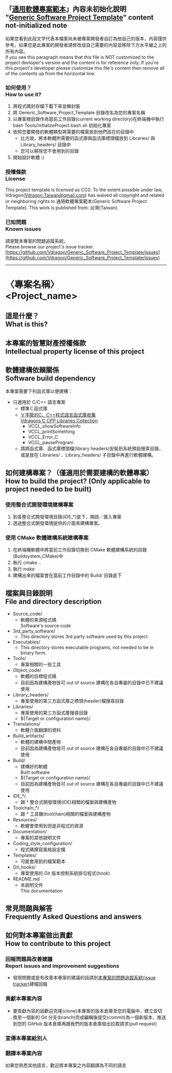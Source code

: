 ## 「[通用軟體專案範本](https://github.com/Vdragon/Generic_Software_Project_Template)」內容未初始化說明<br />"[Generic Software Project Template](https://github.com/Vdragon/Generic_Software_Project_Template)" content not-initialized note
如果您看到此段文字代表本檔案尚未被專案開發者自訂為他自己的版本，內容僅供參考。如果您是此專案的開發者請修改成自己需要的內容並移除下方水平線之上的所有內容。  
If you see this paragraph means that this file is NOT customized to the project devloper's version and the content is for reference only.  If you're this project's developer please customize this file's content then remove all of the contents up from the horizontal line.

### 如何使用？<br />How to use it?
1. 將程式碼封存檔下載下來並解封裝
2. 將 Generic_Software_Project_Template 目錄改名為您的專案名稱
3. 以專案根目錄作為當前工作目錄(current working directory)在終端機中執行 bash Tools/initializeProject.bash.sh 初始化專案
4. 依照您要開發的軟體類型將需要的檔案放到他們該在的目錄中
	* 比方說，將本軟體所需要的函式庫與函式庫標頭檔放到 Libraries/ 與 Library_headers/ 目錄中
	* 您可以移除您不會用到的目錄
5. 開始設計軟體 :)

### 授權條款<br />License
This project template is licensed as CC0.
To the extent possible under law, Vdragon(Vdragon.Taiwan@gmail.com) has waived all copyright and related or neighboring rights to 通用軟體專案範本(Generic Software Project Template). This work is published from: 台灣(Taiwan). 

### 已知問題<br />Known issues
請瀏覽本專案的問題追蹤系統。  
Please browse our project's issue tracker.  
[https://github.com/Vdragon/Generic_Software_Project_Template/issues](https://github.com/Vdragon/Generic_Software_Project_Template/issues)

-------------------------------------
# 〈專案名稱〉<br />&lt;Project_name&gt;

## 這是什麼？<br />What is this?

## 本專案的智慧財產授權條款<br />Intellectual property license of this project

## 軟體建構依賴關係<br />Software build dependency
本專案需要下列函式庫以便建構：

* 只適用於 C/C++ 語言專案
	* 標準Ｃ函式庫
	* [Ｖ字龍的C、C++程式語言函式庫收集<br />Vdragons C CPP Libraries Collection](https://github.com/Vdragon/Vdragons_C_CPP_Libraries_Collection)
		* VCCL_showSoftwareInfo
		* VCCL_printSomething
		* VCCL_Error_C
		* VCCL_pauseProgram 
	* 請將函式庫、函式庫標頭檔(library headers)安裝到系統預設搜索目錄，或是放在 Libraries/ 、Library_headers/ 子目錄中再進行軟體建構。

## 如何建構專案？（僅適用於需要建構的軟體專案）<br />How to build the project?  (Only applicable to project needed to be built)
### 使用整合式開發環境建構專案
1. 到各整合式開發環境目錄(IDE_*)底下，開啟／匯入專案
2. 透過整合式開發環境提供的介面來建構專案。

### 使用 CMake 軟體建構系統建構專案
1. 在終端機軟體中將當前工作目錄切換到 CMake 軟體建構系統的目錄(Buildsystem_CMake)中
2. 執行 cmake ..
3. 執行 make
4. 建構出來的檔案會在當前工作目錄中的 Build/ 目錄底下

## 檔案與目錄說明<br />File and directory description
* Source_code/
    * 軟體的來源程式碼  
      Software's source code
* 3rd_party_software/
	* This directory stores 3rd party software used by this project
* Executables/
	* This directory stores executable programs, not needed to be in binary form.
* Tools/
	* 專案相關的一些工具
* Object_code/
    * 軟體的目標程式碼
    * 目前因為建構產物皆可 out of source 建構在各自專屬的目錄中已不建議使用
* Library_headers/
	* 專案使用的第三方函式庫之標頭(header)檔搜尋目錄
* Libraries/
	* 專案使用的第三方函式庫搜尋目錄
	* ${Target or configuration name}/
* Translations/
    * 軟體介面翻譯的資料
* Build_artifacts/
	* 軟體的建構中間產物
	* 目前因為建構產物皆可 out of source 建構在各自專屬的目錄中已不建議使用
* Build/
    * 建構好的軟體  
      Built software
    * ${Target or configuration name}/
    * 目前因為建構產物皆可 out of source 建構在各自專屬的目錄中已不建議使用
* IDE_*/
    * 跟 * 整合式開發環境(IDE)相關的檔案與建構產物
* Toolchain_*/
	* 跟 * 工具鍊(toolchain)相關的檔案與建構產物
* Resources/
	* 軟體會使用到但是非程式的資源
* Documentation/
	* 專案的其他說明文件
* Coding_style_configuration/
	* 程式碼撰寫風格設定檔
* Templates/
	* 可能會用到的檔案範本
* Git_hooks/
	* 專案使用的 Git 版本控制系統掛勾程式(hook)
* README.md
	* 本說明文件  
	  This documentation

## 常見問題與解答<br />Frequently Asked Questions and answers

## 如何對本專案做出貢獻<br />How to contribute to this project
### 回報問題與改善建議<br />Report issues and improvement suggestions
* 發現問題或是有改善本專案的建議的話請到[本專案的問題追蹤系統(issue tracker)](../../issues)建檔回報

### 貢獻本專案內容
* 要貢獻內容的話歡迎克隆(clone)本專案的版本倉庫至您的電腦中，建立並切換至一個新的 Git 分支(branch)完成編輯後提交(commit)為一個新版本，推送到您的 GitHub 版本倉庫再跟我們的版本倉庫發出拉取請求(pull request)

### 宣傳本專案給別人

### 翻譯本專案內容
如果您熟悉其他語言，歡迎將本專案之內容翻譯為不同的語言
